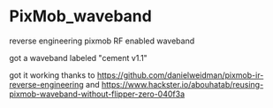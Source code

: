 # PixMob_waveband
reverse engineering pixmob RF enabled waveband

got a waveband labeled "cement v1.1"

got it working thanks to https://github.com/danielweidman/pixmob-ir-reverse-engineering 
and  https://www.hackster.io/abouhatab/reusing-pixmob-waveband-without-flipper-zero-040f3a

